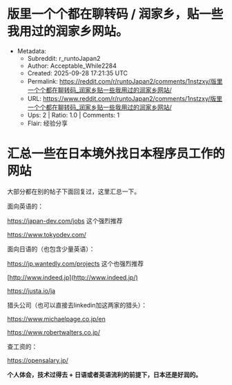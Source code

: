 # 版里一个个都在聊转码 / 润家乡，贴一些我用过的润家乡网站。

- Metadata:
  - Subreddit: r_runtoJapan2
  - Author: Acceptable_While2284
  - Created: 2025-09-28 17:21:35 UTC
  - Permalink: https://reddit.com/r/runtoJapan2/comments/1nstzxy/版里一个个都在聊转码_润家乡贴一些我用过的润家乡网站/
  - URL: https://www.reddit.com/r/runtoJapan2/comments/1nstzxy/版里一个个都在聊转码_润家乡贴一些我用过的润家乡网站/
  - Ups: 2 | Ratio: 1.0 | Comments: 1
  - Flair: 经验分享


# 汇总一些在日本境外找日本程序员工作的网站

大部分都在别的帖子下面回复过，这里汇总一下。

面向英语的：

<https://japan-dev.com/jobs> 这个强烈推荐

<https://www.tokyodev.com/>

面向日语的（也包含少量英语）：

<https://jp.wantedly.com/projects> 这个也强烈推荐

[http://www.indeed.jp](http://www.indeed.jp/)

<https://justa.io/ja>

猎头公司（也可以直接去linkedin加这两家的猎头）：

<https://www.michaelpage.co.jp/en>

<https://www.robertwalters.co.jp/>

查工资的：

<https://opensalary.jp/>

**个人体会，技术过得去 + 日语或者英语流利的前提下，日本还是好润的。**

